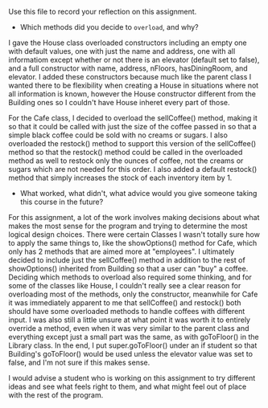 Use this file to record your reflection on this assignment.

- Which methods did you decide to `overload`, and why?

I gave the House class overloaded constructors including an empty one with default values, one with just the name and address, one with all informatiom except whether or not there is an elevator (default set to false), and a full constructor with name, address, nFloors, hasDiningRoom, and elevator. I added these constructors because much like the parent class I wanted there to be flexibility when creating a House in situations where not all information is known, however the House constructor different from the Building ones so I couldn't have House inheret every part of those.

For the Cafe class, I decided to overload the sellCoffee() method, making it so that it could be called with just the size of the coffee passed in so that a simple black coffee could be sold with no creams or sugars.
I also overloaded the restock() method to support this version of the sellCoffee() method so that the restock() method could be called in the overloaded method as well to restock only the ounces of coffee, not the creams or sugars which are not needed for this order.
I also added a default restock() method that simply increases the stock of each inventory item by 1.

- What worked, what didn't, what advice would you give someone taking this course in the future?

For this assignment, a lot of the work involves making decisions about what makes the most sense for the program and trying to determine
the most logical design choices. There were certain Classes I wasn't totally sure how to apply the same things to, like the showOptions() 
method for Cafe, which only has 2 methods that are aimed more at "employees". I ultimately decided to include just the sellCoffee() method in 
addition to the rest of showOptions() inherited from Building so that a user can "buy" a coffee.
Deciding which methods to overload also required some thinking, and for some of the classes like House, I couldn't really see a clear reason
for overloading most of the methods, only the constructor, meanwhile for Cafe it was immediately apparent to me that sellCoffee() and restock()
both should have some overloaded methods to handle coffees with different input.
I was also still a little unsure at what point it was worth it to entirely override a method, even when it was very similar to the parent class and everything except just a small part was the same, as with goToFloor() in the Library class. In the end, I put super.goToFloor() under an if student so that Building's goToFloor() would be used unless the elevator value was set to false, and I'm not sure if this makes sense.

I would advise a student who is working on this assignment to try different ideas and see what feels right to them, and what might feel out of place
with the rest of the program.
